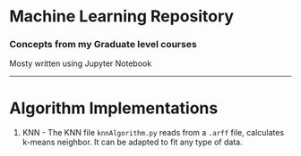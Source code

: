 # Machine Learning Repository

### Concepts from my Graduate level courses

Mosty written using Jupyter Notebook

<hr>

# Algorithm Implementations
1. KNN - 
  The KNN file `knnAlgorithm.py` reads from a `.arff` file, calculates k-means neighbor.
  It can be adapted to fit any type of data.
